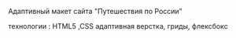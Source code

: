 Адаптивный макет сайта "Путешествия по России"

технологии : HTML5 ,CSS адаптивная верстка, гриды, флексбокс
